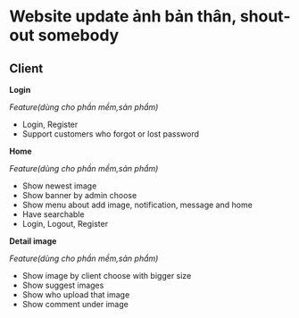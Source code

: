 
# Website update ảnh bản thân, shout-out somebody

## Client


**Login**

*Feature(dùng cho phần mềm,sản phẩm)*

- Login, Register
- Support customers who forgot or lost password


 **Home**

 *Feature(dùng cho phần mềm,sản phẩm)*

 - Show newest image
 - Show banner by admin choose
 - Show menu about add image, notification, message and home
 - Have searchable
 - Login, Logout, Register

 **Detail image**

 *Feature(dùng cho phần mềm,sản phẩm)*
 
- Show image by client choose with bigger size
- Show suggest images
- Show who upload that image 
- Show comment under image



